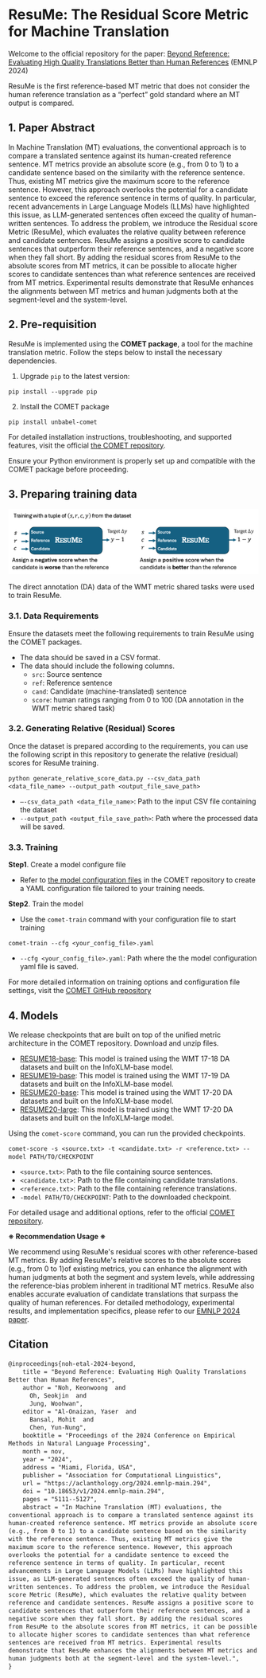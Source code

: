 # ResuMe: The Residual Score Metric for Machine Translation

Welcome to the official repository for the paper: [Beyond Reference: Evaluating High Quality Translations Better than Human References](https://aclanthology.org/2024.emnlp-main.294) (EMNLP 2024)

ResuMe is the first reference-based MT metric that does not consider the human reference translation as a “perfect” gold standard where an MT output is compared.

## 1. Paper Abstract

In Machine Translation (MT) evaluations, the conventional approach is to compare a translated sentence against its human-created reference sentence. MT metrics provide an absolute score (e.g., from 0 to 1) to a candidate sentence based on the similarity with the reference sentence. Thus, existing MT metrics give the maximum score to the reference sentence. However, this approach overlooks the potential for a candidate sentence to exceed the reference sentence in terms of quality. In particular, recent advancements in Large Language Models (LLMs) have highlighted this issue, as LLM-generated sentences often exceed the quality of human-written sentences. To address the problem, we introduce the Residual score Metric (ResuMe), which evaluates the relative quality between reference and candidate sentences. ResuMe assigns a positive score to candidate sentences that outperform their reference sentences, and a negative score when they fall short. By adding the residual scores from ResuMe to the absolute scores from MT metrics, it can be possible to allocate higher scores to candidate sentences than what reference sentences are received from MT metrics. Experimental results demonstrate that ResuMe enhances the alignments between MT metrics and human judgments both at the segment-level and the system-level.

## 2. Pre-requisition

ResuMe is implemented using the **COMET package**, a tool for the machine translation metric. Follow the steps below to install the necessary dependencies.

1. Upgrade `pip` to the latest version:

  ```
  pip install --upgrade pip
  ```

2. Install the COMET package

  ```
  pip install unbabel-comet
  ```

For detailed installation instructions, troubleshooting, and supported features, visit the official [the COMET repository](https://github.com/Unbabel/COMET).

Ensure your Python environment is properly set up and compatible with the COMET package before proceeding.

## 3. Preparing training data
<p align="center">
  <img src="image/training_process.png" alt="training_process">
</p>

The direct annotation (DA) data of the WMT metric shared tasks were used to train ResuMe.

### 3.1. Data Requirements

Ensure the datasets meet the following requirements to train ResuMe using the COMET packages.

- The data should be saved in a CSV format.
- The data should include the following columns.
    - `src`: Source sentence
    - `ref`: Reference sentence
    - `cand`: Candidate (machine-translated) sentence
    - `score`: human ratings ranging from 0 to 100 (DA annotation in the WMT metric shared task)

### 3.2. Generating Relative (Residual) Scores

Once the dataset is prepared according to the requirements, you can use the following script in this repository to generate the relative (residual) scores for ResuMe training. 

```
python generate_relative_score_data.py --csv_data_path <data_file_name> --output_path <output_file_save_path>
```

- `—-csv_data_path <data_file_name>`: Path to the input CSV file containing the dataset
- `--output_path <output_file_save_path>`: Path where the processed data will be saved.

### 3.3. Training

**Step1**. Create a model configure file

- Refer to [the model configuration files](https://github.com/Unbabel/COMET/tree/master/configs/models) in the COMET repository to create a YAML configuration file tailored to your training needs.

**Step2**. Train the model

- Use the `comet-train` command with your configuration file to start training

```
comet-train --cfg <your_config_file>.yaml
```

- `--cfg <your_config_file>.yaml`: Path where the the model configuration yaml file is saved.

For more detailed information on training options and configuration file settings, visit the [COMET GitHub repository](https://github.com/Unbabel/COMET)

## 4. Models

We release checkpoints that are built on top of the unified metric architecture in the COMET repository. Download and unzip files.

- [RESUME18-base](https://drive.google.com/file/d/166pZQDXxpr27u577IE-u2p4zi0L5RXcl/view?usp=sharing): This model is trained using the WMT 17-18 DA datasets and built on the InfoXLM-base model.
- [RESUME19-base](https://drive.google.com/file/d/16BpMok-P22TDg9hXNNw0jP2tasYnSlnc/view?usp=sharing): This model is trained using the WMT 17-19 DA datasets and built on the InfoXLM-base model.
- [RESUME20-base](https://drive.google.com/file/d/16KI1ps2xNCB96PnYUZFOq_WZwv-OyIjV/view?usp=sharing): This model is trained using the WMT 17-20 DA datasets and built on the InfoXLM-base model.
- [RESUME20-large](https://drive.google.com/file/d/16QxTeAMB2Zfgk6tT8WZco8udTgEXEl50/view?usp=sharing): This model is trained using the WMT 17-20 DA datasets and built on the InfoXLM-large model.

Using the `comet-score` command, you can run the provided checkpoints.

```
comet-score -s <source.txt> -t <candidate.txt> -r <reference.txt> --model PATH/TO/CHECKPOINT
```

- `<source.txt>`: Path to the file containing source sentences.
- `<candidate.txt>`: Path to the file containing candidate translations.
- `<reference.txt>`: Path to the file containing reference translations.
- `-model PATH/TO/CHECKPOINT`: Path to the downloaded checkpoint.

For detailed usage and additional options, refer to the official [COMET repository](https://github.com/Unbabel/COMET).

**※ Recommendation Usage ※**

We recommend using ResuMe's residual scores with other reference-based MT metrics. By adding ResuMe's relative scores to the absolute scores (e.g., from 0 to 1)of existing metrics, you can enhance the alignment with human judgments at both the segment and system levels, while addressing the reference-bias problem inherent in traditional MT metrics. ResuMe also enables accurate evaluation of candidate translations that surpass the quality of human references. For detailed methodology, experimental results, and implementation specifics, please refer to our [EMNLP 2024 paper](https://aclanthology.org/2024.emnlp-main.294).

## Citation

```
@inproceedings{noh-etal-2024-beyond,
    title = "Beyond Reference: Evaluating High Quality Translations Better than Human References",
    author = "Noh, Keonwoong  and
      Oh, Seokjin  and
      Jung, Woohwan",
    editor = "Al-Onaizan, Yaser  and
      Bansal, Mohit  and
      Chen, Yun-Nung",
    booktitle = "Proceedings of the 2024 Conference on Empirical Methods in Natural Language Processing",
    month = nov,
    year = "2024",
    address = "Miami, Florida, USA",
    publisher = "Association for Computational Linguistics",
    url = "https://aclanthology.org/2024.emnlp-main.294",
    doi = "10.18653/v1/2024.emnlp-main.294",
    pages = "5111--5127",
    abstract = "In Machine Translation (MT) evaluations, the conventional approach is to compare a translated sentence against its human-created reference sentence. MT metrics provide an absolute score (e.g., from 0 to 1) to a candidate sentence based on the similarity with the reference sentence. Thus, existing MT metrics give the maximum score to the reference sentence. However, this approach overlooks the potential for a candidate sentence to exceed the reference sentence in terms of quality. In particular, recent advancements in Large Language Models (LLMs) have highlighted this issue, as LLM-generated sentences often exceed the quality of human-written sentences. To address the problem, we introduce the Residual score Metric (ResuMe), which evaluates the relative quality between reference and candidate sentences. ResuMe assigns a positive score to candidate sentences that outperform their reference sentences, and a negative score when they fall short. By adding the residual scores from ResuMe to the absolute scores from MT metrics, it can be possible to allocate higher scores to candidate sentences than what reference sentences are received from MT metrics. Experimental results demonstrate that ResuMe enhances the alignments between MT metrics and human judgments both at the segment-level and the system-level.",
}
```
